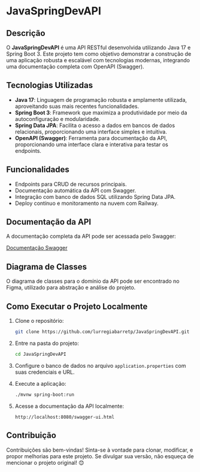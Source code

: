 # JavaSpringDevAPI

## Descrição

O **JavaSpringDevAPI** é uma API RESTful desenvolvida utilizando Java 17 e Spring Boot 3. Este projeto tem como objetivo demonstrar a construção de uma aplicação robusta e escalável com tecnologias modernas, integrando uma documentação completa com OpenAPI (Swagger).

## Tecnologias Utilizadas

- **Java 17**: Linguagem de programação robusta e amplamente utilizada, aproveitando suas mais recentes funcionalidades.
- **Spring Boot 3**: Framework que maximiza a produtividade por meio da autoconfiguração e modularidade.
- **Spring Data JPA**: Facilita o acesso a dados em bancos de dados relacionais, proporcionando uma interface simples e intuitiva.
- **OpenAPI (Swagger)**: Ferramenta para documentação da API, proporcionando uma interface clara e interativa para testar os endpoints.

## Funcionalidades

- Endpoints para CRUD de recursos principais.
- Documentação automática da API com Swagger.
- Integração com banco de dados SQL utilizando Spring Data JPA.
- Deploy contínuo e monitoramento na nuvem com Railway.

## Documentação da API

A documentação completa da API pode ser acessada pelo Swagger:

[Documentação Swagger](https://sdw-2023-prd.up.railway.app/swagger-ui.html)

## Diagrama de Classes

O diagrama de classes para o domínio da API pode ser encontrado no Figma, utilizado para abstração e análise do projeto.

## Como Executar o Projeto Localmente

1. Clone o repositório:
   ```bash
   git clone https://github.com/lurregiabarretp/JavaSpringDevAPI.git
   ```

2. Entre na pasta do projeto:
   ```bash
   cd JavaSpringDevAPI
   ```

3. Configure o banco de dados no arquivo `application.properties` com suas credenciais e URL.

4. Execute a aplicação:
   ```bash
   ./mvnw spring-boot:run
   ```

5. Acesse a documentação da API localmente:
   ```
   http://localhost:8080/swagger-ui.html
   ```

## Contribuição

Contribuições são bem-vindas! Sinta-se à vontade para clonar, modificar, e propor melhorias para este projeto. Se divulgar sua versão, não esqueça de mencionar o projeto original! 😊

